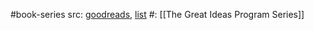 #book-series 
src: [goodreads](https://www.goodreads.com/list/show/10941.St_John_s_College_Reading_List_Freshmen_to_Juniors_), [list](https://www.sjc.edu/academic-programs/undergraduate/great-books-reading-list) 
#: [[The Great Ideas Program Series]] 